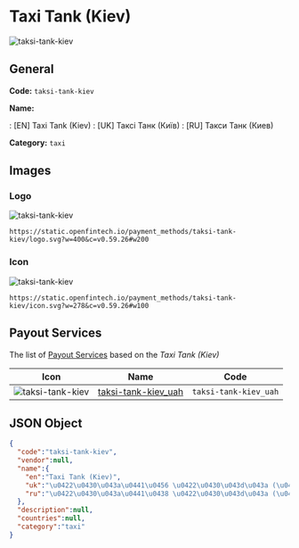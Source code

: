 
# Taxi Tank (Kiev) 
![taksi-tank-kiev](https://static.openfintech.io/payment_methods/taksi-tank-kiev/logo.svg?w=400&c=v0.59.26#w200)  

## General 
**Code:** `taksi-tank-kiev` 
 
**Name:** 
 
:	[EN] Taxi Tank (Kiev) 
:	[UK] Таксі Танк (Київ) 
:	[RU] Такси Танк (Киев) 
 
**Category:** `taxi` 
 

## Images 

### Logo 
![taksi-tank-kiev](https://static.openfintech.io/payment_methods/taksi-tank-kiev/logo.svg?w=400&c=v0.59.26#w200)  

```
https://static.openfintech.io/payment_methods/taksi-tank-kiev/logo.svg?w=400&c=v0.59.26#w200
```  

### Icon 
![taksi-tank-kiev](https://static.openfintech.io/payment_methods/taksi-tank-kiev/icon.svg?w=278&c=v0.59.26#w100)  

```
https://static.openfintech.io/payment_methods/taksi-tank-kiev/icon.svg?w=278&c=v0.59.26#w100
```  

## Payout Services 
 
The list of [Payout Services](/payout-services/) based on the _Taxi Tank (Kiev)_ 

|Icon|Name|Code| 
|:---:|:---:|:---:| 
|![taksi-tank-kiev](https://static.openfintech.io/payout_methods/taksi-tank-kiev/icon.svg?w=278&c=v0.59.26#w40) |[taksi-tank-kiev_uah](/payout-services/taksi-tank-kiev_uah/)|`taksi-tank-kiev_uah`| 
 

## JSON Object 

```json
{
  "code":"taksi-tank-kiev",
  "vendor":null,
  "name":{
    "en":"Taxi Tank (Kiev)",
    "uk":"\u0422\u0430\u043a\u0441\u0456 \u0422\u0430\u043d\u043a (\u041a\u0438\u0457\u0432)",
    "ru":"\u0422\u0430\u043a\u0441\u0438 \u0422\u0430\u043d\u043a (\u041a\u0438\u0435\u0432)"
  },
  "description":null,
  "countries":null,
  "category":"taxi"
}
```  
